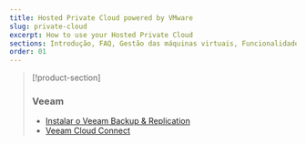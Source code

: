```yaml
---
title: Hosted Private Cloud powered by VMware
slug: private-cloud
excerpt: How to use your Hosted Private Cloud
sections: Introdução, FAQ, Gestão das máquinas virtuais, Funcionalidades da OVHcloud, NSX, NSX-v, Funcionalidades VMware vSphere, Serviços e opções OVHcloud, Segurança
order: 01
---
```


> [!product-section]
>
> ### Veeam
>
> - [Instalar o Veeam Backup & Replication](https://docs.ovh.com/pt/storage/veeam-backup-replication/)
> - [Veeam Cloud Connect](https://docs.ovh.com/pt/storage/veeam-cloud-connect/)
>